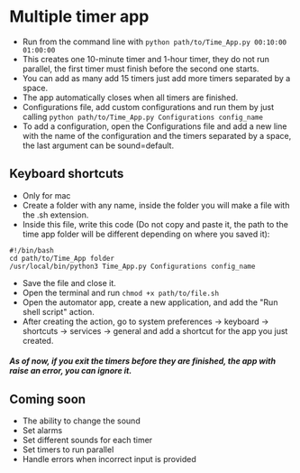 # Multiple timer app
- Run from the command line with `python path/to/Time_App.py 00:10:00 01:00:00`
- This creates one 10-minute timer and 1-hour timer, they do not run parallel, the first timer must finish before the second one starts.
- You can add as many add 15 timers just add more timers separated by a space.
- The app automatically closes when all timers are finished.
- Configurations file, add custom configurations and run them by just calling `python path/to/Time_App.py Configurations config_name`
- To add a configuration, open the Configurations file and add a new line with the name of the configuration and the timers separated by a space, the last argument can be sound=default.

## Keyboard shortcuts 
- Only for mac
- Create a folder with any name, inside the folder you will make a file with the .sh extension.
- Inside this file, write this code (Do not copy and paste it, the path to the time app folder will be different depending on where you saved it):
```
#!/bin/bash
cd path/to/Time_App folder
/usr/local/bin/python3 Time_App.py Configurations config_name
```
- Save the file and close it.
- Open the terminal and run `chmod +x path/to/file.sh`
- Open the automator app, create a new application, and add the "Run shell script" action.
- After creating the action, go to system preferences -> keyboard -> shortcuts -> services -> general and add a shortcut for the app you just created.
##### As of now, if you exit the timers before they are finished, the app with raise an error, you can ignore it.

## Coming soon
- The ability to change the sound
- Set alarms
- Set different sounds for each timer
- Set timers to run parallel
- Handle errors when incorrect input is provided